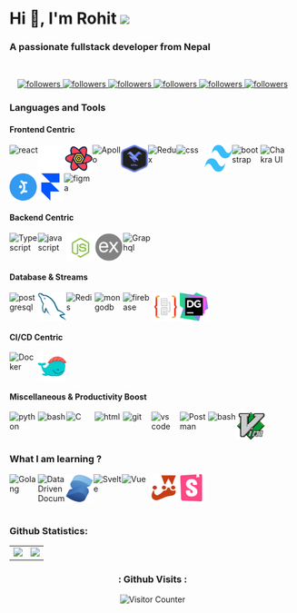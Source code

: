 <h1>Hi 👋, I'm Rohit <span><img src="https://my-blog-6969.herokuapp.com/weathericon" /></span></h1>

<h3>A passionate fullstack developer from Nepal</h3>

<br>

<p align="center">
    <a href="https://twitter.com/sah_rohite">
        <img alt="followers" title="Follow me on Twitter" src="https://custom-icon-badges.herokuapp.com/twitter/follow/sah_rohite?color=236ad3&labelColor=1155ba&label=Twitter&logo=twitter&logoColor=white&style=for-the-badge"/>
    </a>
    <a href="https://github.com/sahrohit">
        <img alt="followers" title="Follow me on Github" src="https://custom-icon-badges.herokuapp.com/github/followers/sahrohit?color=363636&labelColor=1D1E1F&style=for-the-badge&logo=github&label=Github&logoColor=white"/>
    </a>
    <a href="https://linkedin.com/in/sahrohit">
        <img alt="followers" title="Connect with me on Linkedin" src="https://img.shields.io/badge/Linkedin-blue?logo=linkedin&style=for-the-badge"/>
    </a>
    <a href="https://stackoverflow.com/users/13238555/rohit-kumar-sah">
        <img alt="followers" title="Stack Overflow" src="https://img.shields.io/badge/-Stack%20Overflow-FE7A16?logo=stackoverflow&style=for-the-badge&logoColor=white"/>
    </a>
    <a href="https://medium.com/@sahrohit9586">
        <img alt="followers" title="Medium" src="https://img.shields.io/badge/-Medium-black?logo=medium&style=for-the-badge&logoColor=white"/>
    </a>
    <a href="https://goo.gl/maps/cjJZSJ2zEgt7SJ2G7">
        <img alt="followers" title="Where I Live" src="https://custom-icon-badges.herokuapp.com/badge/Kathmandu-Nepal-purple?style=for-the-badge&logo=location&logoColor=white"/>
    </a>
</p>

<h3>Languages and Tools</h3>

<h4>Frontend Centric</h4>

<div style="display: flex; flex-wrap: wrap;">
    <img src="https://img.icons8.com/color/128/000000/react-native.png" alt="react" title="React Js" width="50" height="50" />
    <img src="./assets/nextjs.svg" alt="next" title="Next Js" width="48" height="48" />     
    <img src="./assets/reactquery.svg" alt="React Query" title="React Query" width="48" height="48" /> 
    <img src="https://img.icons8.com/color/48/000000/apollo.png" alt="Apollo" title="Apollo" width="50" height="50" />
    <img src="./assets/urql.svg" alt="Urql" title="Urql" width="48" height="48" /> 
    <img src="https://img.icons8.com/color/48/000000/redux.png" alt="Redux" title="Redux" width="50" height="50" />
    <img src="https://img.icons8.com/color/48/000000/css3.png" alt="css" title="CSS" width="50" height="50" />    
    <img src="./assets/tailwindcss.svg" alt="TailwindCSS" title="TailwindCSS" width="48" height="48" />
    <img src="https://img.icons8.com/color/128/000000/bootstrap.png" alt="bootstrap" title="Bootstrap" width="50" height="50" />
    <img src="https://img.icons8.com/color/48/000000/chakra-ui.png" alt="Chakra UI" title="Chakra UI" width="50" height="50" />
    <img src="./assets/mantine.svg" alt="Mantine" title="Mantine" width="48" height="48" /> 
    <img src="./assets/framer.svg" alt="Framer Motion" title="Framer Motion" width="48" height="48" />
    <img src="https://img.icons8.com/color/48/000000/figma--v1.png" alt="figma" title="Figma" width="50" height="50" />

</div>

<h4>Backend Centric</h4>

<div style="display: flex; flex-wrap: wrap;">
    <img src="https://img.icons8.com/color/48/000000/typescript.png" alt="Typescript" title="Typescript" width="50" height="50" />  
    <img src="https://img.icons8.com/color/128/000000/javascript.png" alt="javascript" title="Javascript" width="50" height="50" />
    <img src="./assets/nodejs.png" alt="nodejs" title="Node Js" width="50" height="50" />    
    <img src="./assets/express.png" alt="express" title="Express Js" width="50" height="50"  />  
    <img src="https://img.icons8.com/color/48/000000/graphql.png" alt="Graphql" title="Graphql" width="50" height="50" />
</div>

<h4>Database & Streams</h4>

<div style="display: flex; flex-wrap: wrap;">
    <img src="https://img.icons8.com/color/128/000000/postgresql.png" alt="postgresql" title="PostgreSQL" width="50" height="50" />
    <img src="./assets/mysql.svg" alt="MySQL" title="MySQL" width="50" height="50"/>      
    <img src="https://img.icons8.com/color/48/000000/redis.png" alt="Redis" title="Redis" width="50" height="50" />
    <img src="https://img.icons8.com/color/48/000000/mongodb.png" alt="mongodb" title="MongoDB" width="50" height="50" />
    <img src="https://img.icons8.com/color/48/000000/firebase.png" alt="firebase" title="Firebase" width="50" height="50" />
    <img src="./assets/typeorm.png" alt="Typeorm" title="Typeorm" width="50" height="50"/>    
    <img src="./assets/datagrip.png" alt="Datagrip" title="Datagrip" width="50" height="50"/>
</div>

<h4>CI/CD Centric</h4>

<div style="display: flex; flex-wrap: wrap;">
    <img src="https://img.icons8.com/color/48/000000/docker.png" alt="Docker" title="Docker" width="50" height="50" />
    <img src="./assets/dokku.png" alt="Dokku" title="Dokku" width="50" height="50" />    
</div>

<h4>Miscellaneous & Productivity Boost</h4>

<div style="display: flex; flex-wrap: wrap;">
    <img src="https://img.icons8.com/color/128/000000/python.png" alt="python" title="Python" width="50" height="50" />
    <img src="https://img.icons8.com/color/128/000000/java-coffee-cup-logo--v1.png" alt="bash" title="Bash" width="50" height="50" />
    <img src="https://img.icons8.com/color/48/000000/c-programming.png" title="C" alt="C" width="50" height="50" />
    <img src="https://img.icons8.com/color/48/000000/html-5--v1.png" alt="html" title="Html" width="50" height="50"/>
    <img src="https://img.icons8.com/color/128/000000/git.png" alt="git" title="Git" width="50" height="50" />
    <img src="https://img.icons8.com/color/48/000000/visual-studio-code-2019.png" alt="vs code" title="VS Code"  width="50" height="50"/>
    <img src="https://img.icons8.com/dusk/48/000000/postman-api.png" alt="Postman" title="Postman"  width="50" height="50"/>
    <img src="https://img.icons8.com/color/48/000000/console.png" alt="bash" title="Bash" width="50" height="50" /> 
    <img src="./assets/vim.png" alt="Vim" title="Vim" width="50" height="50" />   
</div>

<!-- <h3>Language and Tools</h3>

<div style="display: flex; flex-wrap: wrap;">
<img src="https://img.icons8.com/color/128/000000/react-native.png" alt="react" title="React Js" width="50" height="50" />
    <img src="./assets/nextjs.svg" alt="next" title="Next Js" width="48" height="48" />
    <img src="./assets/reactquery.svg" alt="React Query" title="React Query" width="48" height="48" />
    <img src="https://img.icons8.com/color/48/000000/apollo.png" alt="Apollo" title="Apollo" width="50" height="50" />
    <img src="./assets/urql.svg" alt="Urql" title="Urql" width="48" height="48" />
    <img src="https://img.icons8.com/color/48/000000/redux.png" alt="Redux" title="Redux" width="50" height="50" />
    <img src="./assets/tailwindcss.svg" alt="TailwindCSS" title="TailwindCSS" width="48" height="48" />
    <img src="https://img.icons8.com/color/128/000000/bootstrap.png" alt="bootstrap" title="Bootstrap" width="50" height="50" />
    <img src="https://img.icons8.com/color/48/000000/css3.png" alt="css" title="CSS" width="50" height="50" />
    <img src="https://img.icons8.com/color/48/000000/chakra-ui.png" alt="Chakra UI" title="Chakra UI" width="50" height="50" />
    <img src="./assets/mantine.svg" alt="Mantine" title="Mantine" width="48" height="48" />
    <img src="./assets/framer.svg" alt="Framer Motion" title="Framer Motion" width="48" height="48" />
    <img src="https://img.icons8.com/color/48/000000/figma--v1.png" alt="figma" title="Figma" width="50" height="50" />
     <img src="https://img.icons8.com/color/48/000000/typescript.png" alt="Typescript" title="Typescript" width="50" height="50" />
    <img src="https://img.icons8.com/color/128/000000/javascript.png" alt="javascript" title="Javascript" width="50" height="50" />
    <img src="./assets/nodejs.png" alt="nodejs" title="Node Js" width="50" height="50" />
    <img src="./assets/express.png" alt="express" title="Express Js" width="50" height="50"  />
    <img src="https://img.icons8.com/color/48/000000/graphql.png" alt="Graphql" title="Graphql" width="50" height="50" />
    <img src="https://img.icons8.com/color/128/000000/postgresql.png" alt="postgresql" title="PostgreSQL" width="50" height="50" />
    <img src="./assets/mysql.svg" alt="MySQL" title="MySQL" width="50" height="50"/>
    <img src="https://img.icons8.com/color/48/000000/redis.png" alt="Redis" title="Redis" width="50" height="50" />
    <img src="https://img.icons8.com/color/48/000000/mongodb.png" alt="mongodb" title="MongoDB" width="50" height="50" />
    <img src="https://img.icons8.com/color/48/000000/firebase.png" alt="firebase" title="Firebase" width="50" height="50" />
    <img src="./assets/typeorm.png" alt="Typeorm" title="Typeorm" width="50" height="50"/>
    <img src="./assets/datagrip.png" alt="Datagrip" title="Datagrip" width="50" height="50"/>
    <img src="https://img.icons8.com/color/48/000000/docker.png" alt="Docker" title="Docker" width="50" height="50" />
    <img src="./assets/dokku.png" alt="Dokku" title="Dokku" width="50" height="50" />
    <img src="https://img.icons8.com/color/128/000000/python.png" alt="python" title="Python" width="50" height="50" />
    <img src="https://img.icons8.com/color/128/000000/java-coffee-cup-logo--v1.png" alt="bash" title="Bash" width="50" height="50" />
    <img src="https://img.icons8.com/color/48/000000/c-programming.png" title="C" alt="C" width="50" height="50" />
    <img src="https://img.icons8.com/color/48/000000/html-5--v1.png" alt="html" title="Html" width="50" height="50"/>
    <img src="https://img.icons8.com/color/128/000000/git.png" alt="git" title="Git" width="50" height="50" />
    <img src="https://img.icons8.com/color/48/000000/visual-studio-code-2019.png" alt="vs code" title="VS Code"  width="50" height="50"/>
    <img src="https://img.icons8.com/dusk/48/000000/postman-api.png" alt="Postman" title="Postman"  width="50" height="50"/>
    <img src="https://img.icons8.com/color/48/000000/console.png" alt="bash" title="Bash" width="50" height="50" />
    <img src="./assets/vim.png" alt="Vim" title="Vim" width="50" height="50" />

</div> -->

<h3>What I am learning ?</h3>
<div style="display: flex; flex-wrap: wrap;">
    <img src="https://img.icons8.com/color/48/000000/golang.png" alt="Golang" title="Golang" width="50" height="50" />
    <img src="https://img.icons8.com/external-tal-revivo-color-tal-revivo/48/000000/external-d3js-a-javascript-library-for-producing-dynamic-interactive-data-visualizations-in-web-browsers-logo-color-tal-revivo.png" alt="Data Driven Documents" title="Data Driven Documents" width="48" height="48" />
    <img src="./assets/solid.svg" alt="Solid" title="Solid Js" width="50" height="50"  />
    <img src="https://img.icons8.com/doodle/48/000000/svetle.png" alt="Svelte" title="Svelte" width="50" height="50" />     
    <img src="https://img.icons8.com/color/48/000000/vue-js.png" alt="Vue" title="Vue" width="50" height="50" />    
    <img src="./assets/jest.png" alt="Jest" title="Jest" width="48" height="48" />     <img src="./assets/storybook.svg" alt="Storybook" title="Storybook" width="48" height="48" />  
</div>

<br>
<h3>Github Statistics:</h3>
<!-- <div style="display: flex; flex-wrap: wrap; width:100%">
<div style="padding: 0rem; width:50%;text-align:center;">      
<img src="https://github-readme-stats.vercel.app/api?username=sahrohit&show_icons=true&count_private=true&theme=vue" />
</div>
<div style="padding: 0rem; width:50%;">

<img src="https://github-readme-stats.vercel.app/api/top-langs/?username=sahrohit&layout=compact&theme=vue" width="100%" height="82%"/>
</div>
</div> -->

<table>
  <tr>
    <td>
      <img src="https://github-readme-stats.vercel.app/api?username=sahrohit&show_icons=true&count_private=true&theme=dark&hide_border=true" />
    </td>
    <td>
      <img src="https://github-readme-streak-stats.herokuapp.com?user=sahrohit&&theme=dark&hide_border=true"/>
    </td>
  </tr>
  <!-- <tr>
  <td colspan="2">
  <img src="https://activity-graph.herokuapp.com/graph?username=sahrohit&theme=xcode"  />
  </td>
  </tr> -->
</table>

<div align="center">
<h3> : Github Visits : </h3>
<img src="https://count.getloli.com/get/@:sahrohit?theme=rule34" alt="Visitor Counter" />
</div>
